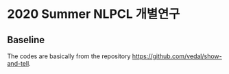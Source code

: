 # 2020 Summer NLPCL 개별연구

## Baseline
The codes are basically from the repository https://github.com/vedal/show-and-tell.